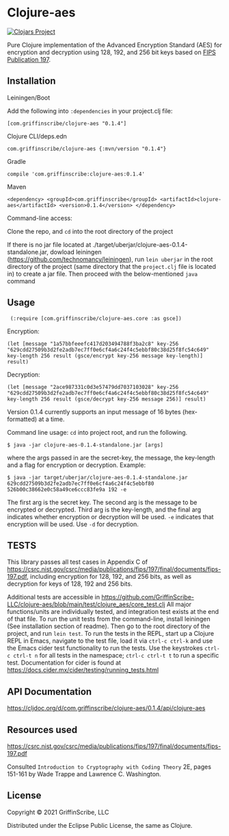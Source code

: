 # Clojure-aes 
[![Clojars Project](https://img.shields.io/clojars/v/com.griffinscribe/clojure-aes.svg)](https://clojars.org/com.griffinscribe/clojure-aes) 

Pure Clojure implementation of the Advanced Encryption Standard (AES) for encryption and decryption using 128, 192, and 256 bit keys based on [FIPS Publication 197](https://csrc.nist.gov/csrc/media/publications/fips/197/final/documents/fips-197.pdf).

## Installation

Leiningen/Boot

Add the following into `:dependencies` in your project.clj file: 

`[com.griffinscribe/clojure-aes "0.1.4"]`


Clojure CLI/deps.edn

`com.griffinscribe/clojure-aes {:mvn/version "0.1.4"}`

Gradle

`compile 'com.griffinscribe:clojure-aes:0.1.4'`

Maven

 `<dependency>
  <groupId>com.griffinscribe</groupId>
  <artifactId>clojure-aes</artifactId>
  <version>0.1.4</version>
</dependency>`

Command-line access:

Clone the repo, and `cd` into the root directory of the project

If there is no jar file located at ./target/uberjar/clojure-aes-0.1.4-standalone.jar,
dowload leiningen (https://github.com/technomancy/leiningen), run `lein uberjar`  in the root directory of the project (same directory that the `project.clj` file is located in) to create a jar file. Then proceed with the below-mentioned `java` command

## Usage
` (:require [com.griffinscribe/clojure-aes.core :as gsce])`

Encryption:

`(let [message "1a57bbfeeefc417d203494788f3ba2c8"
       key-256 "629cdd27509b3d2fe2adb7ec7ff0e6cf4a6c24f4c5ebbf80c38d25f8fc54c649"
       key-length 256
       result (gsce/encrypt key-256 message key-length)]
       result)`
          
          
Decryption:

 `(let [message "2ace987331c0d3e57479dd7037103028"
        key-256 "629cdd27509b3d2fe2adb7ec7ff0e6cf4a6c24f4c5ebbf80c38d25f8fc54c649"
        key-length 256
        result (gsce/decrypt key-256 message 256)]
        result)`
        
              
Version 0.1.4 currently supports an input message of 16 bytes (hex-formatted) at a time.

Command line usage:
`cd` into project root, and run the following.

    $ java -jar clojure-aes-0.1.4-standalone.jar [args]
where the args passed in are the secret-key, the message, the key-length and a flag for encryption or decryption.
Example:

    $ java -jar target/uberjar/clojure-aes-0.1.4-standalone.jar 629cdd27509b3d2fe2adb7ec7ff0e6cf4a6c24f4c5ebbf80 526b00c38662e0c58a49ce6ccc83fe9a 192 -e 

The first arg is the secret key. The second arg is the message to be encrypted or decrypted. Third arg is the key-length, and the final arg indicates whether encryption or decryption will be used.
`-e` indicates that encryption will be used. Use `-d` for decryption.


## TESTS
This library passes all test cases in Appendix C of https://csrc.nist.gov/csrc/media/publications/fips/197/final/documents/fips-197.pdf,
including encryption for 128, 192, and 256 bits, as well as decryption for keys of 128, 192 and 256 bits.

Additional tests are accessible in https://github.com/GriffinScribe-LLC/clojure-aes/blob/main/test/clojure_aes/core_test.clj
All major functions/units are individually tested, and integration test exists at the end of that file.
To run the unit tests from the command-line, install leiningen (See installation section of readme). Then go to the root directory of the project, and run `lein test`.
To run the tests in the REPL, start up a Clojure REPL in Emacs, navigate to the test file, load it via `ctrl-c ctrl-k` and use the Emacs cider test functionality to run the tests. Use the keystrokes `ctrl-c ctrl-t n` for all tests in the namespace; `ctrl-c ctrl-t t` to run a specific test. Documentation for cider is found at https://docs.cider.mx/cider/testing/running_tests.html

## API Documentation
https://cljdoc.org/d/com.griffinscribe/clojure-aes/0.1.4/api/clojure-aes

## Resources used
https://csrc.nist.gov/csrc/media/publications/fips/197/final/documents/fips-197.pdf

Consulted `Introduction to Cryptography with Coding Theory` 2E, 
pages 151-161 by Wade Trappe and Lawrence C. Washington.


## License

Copyright © 2021 GriffinScribe, LLC

Distributed under the Eclipse Public License, the same as Clojure.


